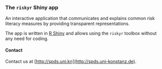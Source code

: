 
### The `riskyr` Shiny app

An interactive application that communicates and explains common risk literacy measures by providing transparent representations.

The app is written in [R Shiny](https://shiny.rstudio.com/) and allows using the `riskyr` toolbox without any need for coding.

#### Contact

Contact us at [http://spds.uni.kn](http://spds.uni-konstanz.de). 
